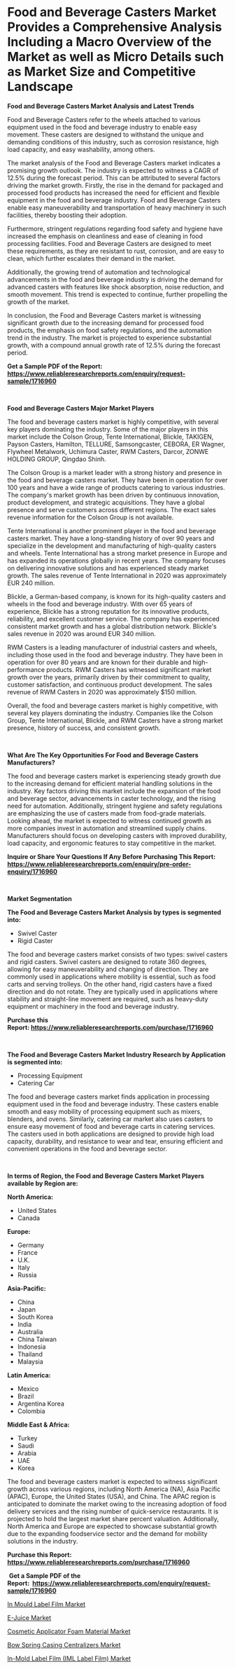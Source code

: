 <p><h1>Food and Beverage Casters Market Provides a Comprehensive Analysis Including a Macro Overview of the Market as well as Micro Details such as Market Size and Competitive Landscape</h1></p><p><strong>Food and Beverage Casters Market Analysis and Latest Trends</strong></p>
<p><p>Food and Beverage Casters refer to the wheels attached to various equipment used in the food and beverage industry to enable easy movement. These casters are designed to withstand the unique and demanding conditions of this industry, such as corrosion resistance, high load capacity, and easy washability, among others.</p><p>The market analysis of the Food and Beverage Casters market indicates a promising growth outlook. The industry is expected to witness a CAGR of 12.5% during the forecast period. This can be attributed to several factors driving the market growth. Firstly, the rise in the demand for packaged and processed food products has increased the need for efficient and flexible equipment in the food and beverage industry. Food and Beverage Casters enable easy maneuverability and transportation of heavy machinery in such facilities, thereby boosting their adoption.</p><p>Furthermore, stringent regulations regarding food safety and hygiene have increased the emphasis on cleanliness and ease of cleaning in food processing facilities. Food and Beverage Casters are designed to meet these requirements, as they are resistant to rust, corrosion, and are easy to clean, which further escalates their demand in the market.</p><p>Additionally, the growing trend of automation and technological advancements in the food and beverage industry is driving the demand for advanced casters with features like shock absorption, noise reduction, and smooth movement. This trend is expected to continue, further propelling the growth of the market.</p><p>In conclusion, the Food and Beverage Casters market is witnessing significant growth due to the increasing demand for processed food products, the emphasis on food safety regulations, and the automation trend in the industry. The market is projected to experience substantial growth, with a compound annual growth rate of 12.5% during the forecast period.</p></p>
<p><strong>Get a Sample PDF of the Report:&nbsp; <a href="https://www.reliableresearchreports.com/enquiry/request-sample/1716960">https://www.reliableresearchreports.com/enquiry/request-sample/1716960</a></strong></p>
<p>&nbsp;</p>
<p><strong>Food and Beverage Casters Major Market Players</strong></p>
<p><p>The food and beverage casters market is highly competitive, with several key players dominating the industry. Some of the major players in this market include the Colson Group, Tente International, Blickle, TAKIGEN, Payson Casters, Hamilton, TELLURE, Samsongcaster, CEBORA, ER Wagner, Flywheel Metalwork, Uchimura Caster, RWM Casters, Darcor, ZONWE HOLDING GROUP, Qingdao Shinh.</p><p>The Colson Group is a market leader with a strong history and presence in the food and beverage casters market. They have been in operation for over 100 years and have a wide range of products catering to various industries. The company's market growth has been driven by continuous innovation, product development, and strategic acquisitions. They have a global presence and serve customers across different regions. The exact sales revenue information for the Colson Group is not available.</p><p>Tente International is another prominent player in the food and beverage casters market. They have a long-standing history of over 90 years and specialize in the development and manufacturing of high-quality casters and wheels. Tente International has a strong market presence in Europe and has expanded its operations globally in recent years. The company focuses on delivering innovative solutions and has experienced steady market growth. The sales revenue of Tente International in 2020 was approximately EUR 240 million.</p><p>Blickle, a German-based company, is known for its high-quality casters and wheels in the food and beverage industry. With over 65 years of experience, Blickle has a strong reputation for its innovative products, reliability, and excellent customer service. The company has experienced consistent market growth and has a global distribution network. Blickle's sales revenue in 2020 was around EUR 340 million.</p><p>RWM Casters is a leading manufacturer of industrial casters and wheels, including those used in the food and beverage industry. They have been in operation for over 80 years and are known for their durable and high-performance products. RWM Casters has witnessed significant market growth over the years, primarily driven by their commitment to quality, customer satisfaction, and continuous product development. The sales revenue of RWM Casters in 2020 was approximately $150 million.</p><p>Overall, the food and beverage casters market is highly competitive, with several key players dominating the industry. Companies like the Colson Group, Tente International, Blickle, and RWM Casters have a strong market presence, history of success, and consistent growth.</p></p>
<p>&nbsp;</p>
<p><strong>What Are The Key Opportunities For Food and Beverage Casters Manufacturers?</strong></p>
<p><p>The food and beverage casters market is experiencing steady growth due to the increasing demand for efficient material handling solutions in the industry. Key factors driving this market include the expansion of the food and beverage sector, advancements in caster technology, and the rising need for automation. Additionally, stringent hygiene and safety regulations are emphasizing the use of casters made from food-grade materials. Looking ahead, the market is expected to witness continued growth as more companies invest in automation and streamlined supply chains. Manufacturers should focus on developing casters with improved durability, load capacity, and ergonomic features to stay competitive in the market.</p></p>
<p><strong>Inquire or Share Your Questions If Any Before Purchasing This Report: <a href="https://www.reliableresearchreports.com/enquiry/pre-order-enquiry/1716960">https://www.reliableresearchreports.com/enquiry/pre-order-enquiry/1716960</a></strong></p>
<p>&nbsp;</p>
<p><strong>Market Segmentation</strong></p>
<p><strong>The Food and Beverage Casters Market Analysis by types is segmented into:</strong></p>
<p><ul><li>Swivel Caster</li><li>Rigid Caster</li></ul></p>
<p><p>The food and beverage casters market consists of two types: swivel casters and rigid casters. Swivel casters are designed to rotate 360 degrees, allowing for easy maneuverability and changing of direction. They are commonly used in applications where mobility is essential, such as food carts and serving trolleys. On the other hand, rigid casters have a fixed direction and do not rotate. They are typically used in applications where stability and straight-line movement are required, such as heavy-duty equipment or machinery in the food and beverage industry.</p></p>
<p><strong>Purchase this Report:&nbsp;<a href="https://www.reliableresearchreports.com/purchase/1716960">https://www.reliableresearchreports.com/purchase/1716960</a></strong></p>
<p>&nbsp;</p>
<p><strong>The Food and Beverage Casters Market Industry Research by Application is segmented into:</strong></p>
<p><ul><li>Processing Equipment</li><li>Catering Car</li></ul></p>
<p><p>The food and beverage casters market finds application in processing equipment used in the food and beverage industry. These casters enable smooth and easy mobility of processing equipment such as mixers, blenders, and ovens. Similarly, catering car market also uses casters to ensure easy movement of food and beverage carts in catering services. The casters used in both applications are designed to provide high load capacity, durability, and resistance to wear and tear, ensuring efficient and convenient operations in the food and beverage sector.</p></p>
<p>&nbsp;</p>
<p><strong>In terms of Region, the Food and Beverage Casters Market Players available by Region are:</strong></p>
<p>
    <p> <strong> North America: </strong>
        <ul>
            <li>United States</li>
            <li>Canada</li>
        </ul>
        </p> 
    <p> <strong> Europe: </strong>
        <ul>
            <li>Germany</li>
            <li>France</li>
            <li>U.K.</li>
            <li>Italy</li>
            <li>Russia</li>
        </ul>
        </p> 
    <p> <strong> Asia-Pacific: </strong>
        <ul>
            <li>China</li>
            <li>Japan</li>
            <li>South Korea</li>
            <li>India</li>
            <li>Australia</li>
            <li>China Taiwan</li>
            <li>Indonesia</li>
            <li>Thailand</li>
            <li>Malaysia</li>
        </ul>
        </p> 
    <p> <strong> Latin America: </strong>
        <ul>
            <li>Mexico</li>
            <li>Brazil</li>
            <li>Argentina Korea</li>
            <li>Colombia</li>
        </ul>
        </p> 
    <p> <strong> Middle East & Africa: </strong>
        <ul>
            <li>Turkey</li>
            <li>Saudi</li>
            <li>Arabia</li>
            <li>UAE</li>
            <li>Korea</li>
        </ul>
    </p>
    </p>
<p><p>The food and beverage casters market is expected to witness significant growth across various regions, including North America (NA), Asia Pacific (APAC), Europe, the United States (USA), and China. The APAC region is anticipated to dominate the market owing to the increasing adoption of food delivery services and the rising number of quick-service restaurants. It is projected to hold the largest market share percent valuation. Additionally, North America and Europe are expected to showcase substantial growth due to the expanding foodservice sector and the demand for mobility solutions in the industry.</p></p>
<p><strong>Purchase this Report: <a href="https://www.reliableresearchreports.com/purchase/1716960">https://www.reliableresearchreports.com/purchase/1716960</a></strong></p>
<p>&nbsp;<strong>Get a Sample PDF of the Report:&nbsp;&nbsp;<a href="https://www.reliableresearchreports.com/enquiry/request-sample/1716960">https://www.reliableresearchreports.com/enquiry/request-sample/1716960</a></strong></p>
<p><strong></strong></p>
<p><p><a href="https://www.linkedin.com/pulse/mould-label-film-market-research-report-provides-thorough/">In Mould Label Film Market</a></p><p><a href="https://www.linkedin.com/pulse/e-juice-market-insights-players-forecast-till-2030-mint-reports/">E-Juice Market</a></p><p><a href="https://medium.com/@jhonwin654/cosmetic-applicator-foam-material-market-outlook-industry-overview-and-forecast-2023-to-2030-f4cd3147cfce">Cosmetic Applicator Foam Material Market</a></p><p><a href="https://medium.com/@chiragreportprime4/bow-spring-casing-centralizers-market-focuses-on-market-share-size-and-projected-forecast-till-9bec5d8d82cb">Bow Spring Casing Centralizers Market</a></p><p><a href="https://www.linkedin.com/pulse/in-mold-label-film-iml-market-size-share-global-analysis/">In-Mold Label Film (IML Label Film) Market</a></p></p>
